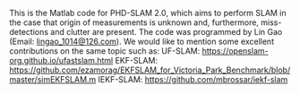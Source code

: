 This is the Matlab code for PHD-SLAM 2.0, which aims to perform SLAM in the case that origin of measurements is unknown and, furthermore, miss-detections and clutter are present.
The code was programmed by Lin Gao (Email: lingao_1014@126.com).
We would like to mention some excellent contributions on the same topic such as:
UF-SLAM: https://openslam-org.github.io/ufastslam.html
EKF-SLAM: https://github.com/ezamorag/EKFSLAM_for_Victoria_Park_Benchmark/blob/master/simEKFSLAM.m
IEKF-SLAM: https://github.com/mbrossar/iekf-slam
